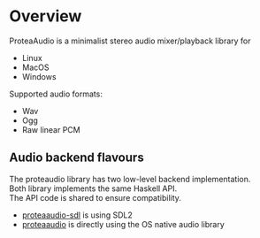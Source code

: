 # Overview

ProteaAudio is a minimalist stereo audio mixer/playback library for

- Linux
- MacOS
- Windows

Supported audio formats:
- Wav
- Ogg
- Raw linear PCM

## Audio backend flavours

The proteaudio library has two low-level backend implementation.  
Both library implements the same Haskell API.  
The API code is shared to ensure compatibility.

- [proteaaudio-sdl](./proteaaudio-sdl) is using SDL2
- [proteaaudio](./proteaaudio) is directly using the OS native audio library

